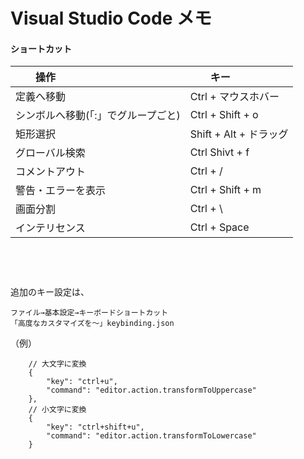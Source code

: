 # Visual Studio Code メモ

#### ショートカット

|　　操作                               |　　キー                    |
|:--------------------------------------|:---------------------------|
| 定義へ移動                            |  Ctrl + マウスホバー       |
| シンボルへ移動(「:」でグループごと)   |  Ctrl + Shift + o          |
| 矩形選択                              |  Shift + Alt + ドラッグ    |
| グローバル検索                        |  Ctrl Shivt + f            |
| コメントアウト                        |  Ctrl + /                  |
| 警告・エラーを表示                    |  Ctrl + Shift + m          |
| 画面分割                              |  Ctrl + \                  |
| インテリセンス                        |  Ctrl + Space              |

  
　  
　  
　  
追加のキー設定は、
```
ファイル→基本設定→キーボードショートカット
「高度なカスタマイズを～」keybinding.json
```
（例）
```
    // 大文字に変換
    {
        "key": "ctrl+u",
        "command": "editor.action.transformToUppercase"
    },
    // 小文字に変換
    {
        "key": "ctrl+shift+u",
        "command": "editor.action.transformToLowercase"
    }
```

